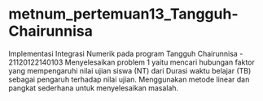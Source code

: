 # metnum_pertemuan13_Tangguh-Chairunnisa
Implementasi Integrasi Numerik pada program
Tangguh Chairunnisa - 21120122140103
Menyelesaikan problem 1 yaitu mencari hubungan faktor yang mempengaruhi nilai ujian siswa (NT) dari Durasi waktu belajar (TB) sebagai pengaruh terhadap nilai ujian. Menggunakan metode linear dan pangkat sederhana untuk menyelesaikan masalah.
